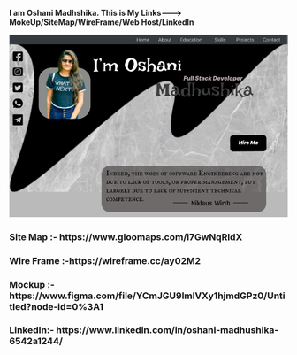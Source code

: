 **I am Oshani Madhshika.
This is My Links---> MokeUp/SiteMap/WireFrame/Web Host/LinkedIn**



![GitHub Logo](asserts/MyWebFirstPage.PNG)





<h3>Site Map :- https://www.gloomaps.com/i7GwNqRldX</h3>
<h3>Wire Frame :-https://wireframe.cc/ay02M2</h3>
<h3>Mockup :- https://www.figma.com/file/YCmJGU9lmlVXy1hjmdGPz0/Untitled?node-id=0%3A1</h3>
<h3>LinkedIn:- https://www.linkedin.com/in/oshani-madhushika-6542a1244/</h3>
